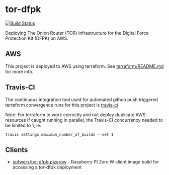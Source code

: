 # tor-dfpk

[![Build Status](https://travis-ci.org/sofwerx/tor-vpin.svg?branch=master)](https://travis-ci.org/sofwerx/tor-vpin)

Deploying The Onion Router (TOR) infrastructure for the Digital Force Protection Kit (DFPK) on AWS.

## AWS

This project is deployed to AWS using terraform. See [terraform/README.md](terraform/README.md) for more info.

## Travis-CI

The continuous integration tool used for automated github push triggered terraform convergence runs for this project is [travis-ci](https://travis-ci.org/sofwerx/tor-dfpk)

Note: For terraform to work correctly and not deploy duplicate AWS resources if caught running in parallel, the Travis-CI concurrency needed to be limited to 1, ie:

    travis settings maximum_number_of_builds --set 1

## Clients

- [sofwerx/tor-dfpk-pizerow](https://github.com/sofwerx/tor-dfpk-pizerow) - Raspberry PI Zero W client image build for accessing a tor-dfpk deployment

